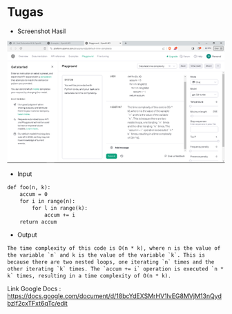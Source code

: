 # Tugas

- Screenshot Hasil

![ss](/24_Pengenalan_AI_dan_OpenAI/screenshots/ss.png)


- Input

```
def foo(n, k):
    accum = 0
    for i in range(n):
        for l in range(k):
            accum += i
    return accum
```

- Output

```
The time complexity of this code is O(n * k), where n is the value of the variable `n` and k is the value of the variable `k`. This is because there are two nested loops, one iterating `n` times and the other iterating `k` times. The `accum += i` operation is executed `n * k` times, resulting in a time complexity of O(n * k).
```

Link Google Docs :
https://docs.google.com/document/d/18bcYdEXSMrHV1lvEG8MVjM13nQydbzlf2cxTFxt6qTc/edit